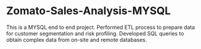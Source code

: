 # Zomato-Sales-Analysis-MYSQL
This is a MYSQL end to end project.
Performed ETL process to prepare data for customer segmentation and risk profiling.
Developed SQL queries to obtain complex data from on-site and remote databases.
